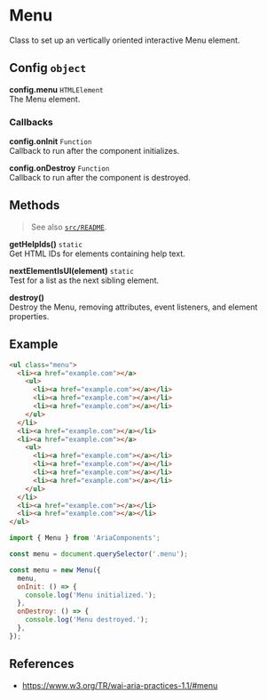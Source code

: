 Menu
====
Class to set up an vertically oriented interactive Menu element.

## Config `object`

**config.menu** `HTMLElement`  
The Menu element.

### Callbacks

**config.onInit** `Function`  
Callback to run after the component initializes.

**config.onDestroy** `Function`  
Callback to run after the component is destroyed.

## Methods

> See also [`src/README`](../).

**getHelpIds()** `static`  
Get HTML IDs for elements containing help text.

**nextElementIsUl(element)** `static`  
Test for a list as the next sibling element.  

**destroy()**  
Destroy the Menu, removing attributes, event listeners, and element properties.

## Example

```html
<ul class="menu">
  <li><a href="example.com"></a>
    <ul>
      <li><a href="example.com"></a></li>
      <li><a href="example.com"></a></li>
      <li><a href="example.com"></a></li>
    </ul>
  </li>
  <li><a href="example.com"></a></li>
  <li><a href="example.com"></a>
    <ul>
      <li><a href="example.com"></a></li>
      <li><a href="example.com"></a></li>
      <li><a href="example.com"></a></li>
      <li><a href="example.com"></a></li>
    </ul>
  </li>
  <li><a href="example.com"></a></li>
  <li><a href="example.com"></a></li>
</ul>
```

```javascript
import { Menu } from 'AriaComponents';

const menu = document.querySelector('.menu');

const menu = new Menu({
  menu,
  onInit: () => {
    console.log('Menu initialized.');
  },
  onDestroy: () => {
    console.log('Menu destroyed.');
  },
});
```

## References

- https://www.w3.org/TR/wai-aria-practices-1.1/#menu
